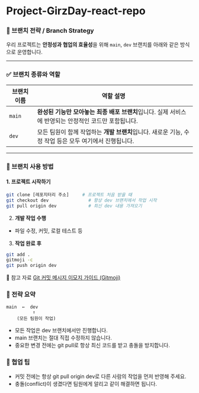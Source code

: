 # Project-GirzDay-react-repo

### 🌿 브랜치 전략 / Branch Strategy

우리 프로젝트는 **안정성과 협업의 효율성**을 위해 `main`, `dev` 브랜치를 아래와 같은 방식으로 운영합니다.

---

### ✅ 브랜치 종류와 역할

| 브랜치 이름 | 역할 설명 |
|-------------|------------|
| `main`      | **완성된 기능만 모아놓는 최종 배포 브랜치**입니다. 실제 서비스에 반영되는 안정적인 코드만 포함됩니다. |
| `dev`       | 모든 팀원이 함께 작업하는 **개발 브랜치**입니다. 새로운 기능, 수정 작업 등은 모두 여기에서 진행됩니다. |

---

### 🔧 브랜치 사용 방법

#### 1. 프로젝트 시작하기
```bash
git clone [레포지터리 주소]     # 프로젝트 처음 받을 때
git checkout dev               # 항상 dev 브랜치에서 작업 시작
git pull origin dev            # 최신 dev 내용 가져오기
```

2. **개발 작업 수행**
- 파일 수정, 커밋, 로컬 테스트 등

3. **작업 완료 후**
```bash
git add .
gitmoji -c 
git push origin dev
```
🔗 참고 자료
[Git 커밋 메시지 이모지 가이드 (Gitmoji)](https://inpa.tistory.com/entry/GIT-%E2%9A%A1%EF%B8%8F-Gitmoji-%EC%82%AC%EC%9A%A9%EB%B2%95-Gitmoji-cli)

### 🧠 전략 요약
```
main  ←  dev
          ↑
    (모든 팀원이 작업)
```

- 모든 작업은 dev 브랜치에서만 진행합니다.
- main 브랜치는 절대 직접 수정하지 않습니다.
- 중요한 변경 전에는 git pull로 항상 최신 코드를 받고 충돌을 방지합니다.

### 📝 협업 팁
- 커밋 전에는 항상 git pull origin dev로 다른 사람의 작업을 먼저 반영해 주세요.
- 충돌(conflict)이 생겼다면 팀원에게 알리고 같이 해결하면 됩니다.

